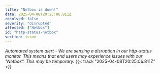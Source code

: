 ```yaml
---
title: "Netbox is down!"
date: 2025-04-08T20:25:06.811Z
resolved: false
severity: "disrupted"
affected: ["Netbox"]
id: "http-status-netbox"
section: issue
---
```


**Automated system alert* - We are sensing a disruption in our http-status monitor. This means that end users may experience issues with our "Netbox". This may be temporary.* {{< track "2025-04-08T20:25:06.811Z" >}}
